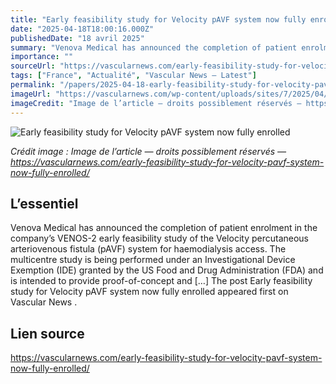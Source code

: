 ```yaml
---
title: "Early feasibility study for Velocity pAVF system now fully enrolled"
date: "2025-04-18T18:00:16.000Z"
publishedDate: "18 avril 2025"
summary: "Venova Medical has announced the completion of patient enrolment in the company&#8217;s VENOS-2 early feasibility study of the Velocity percutaneous arteriovenous fistula (pAVF) system for haemodialysis access. The multicentre study is being performed under an Investigational Device Exemption (IDE) granted by the US Food and Drug Administration (FDA) and is intended to provide proof-of-concept and [&#8230;] The post Early feasibility study for Velocity pAVF system now fully enrolled appeared first on Vascular News ."
importance: ""
sourceUrl: "https://vascularnews.com/early-feasibility-study-for-velocity-pavf-system-now-fully-enrolled/"
tags: ["France", "Actualité", "Vascular News — Latest"]
permalink: "/papers/2025-04-18-early-feasibility-study-for-velocity-pavf-system-now-fully-enrolled"
imageUrl: "https://vascularnews.com/wp-content/uploads/sites/7/2025/04/Velocity-Implant-in-vessels-2-scaled.png"
imageCredit: "Image de l’article — droits possiblement réservés — https://vascularnews.com/early-feasibility-study-for-velocity-pavf-system-now-fully-enrolled/"
---
```


![Early feasibility study for Velocity pAVF system now fully enrolled](https://vascularnews.com/wp-content/uploads/sites/7/2025/04/Velocity-Implant-in-vessels-2-scaled.png)

*Crédit image : Image de l’article — droits possiblement réservés — https://vascularnews.com/early-feasibility-study-for-velocity-pavf-system-now-fully-enrolled/*

## L’essentiel

Venova Medical has announced the completion of patient enrolment in the company&#8217;s VENOS-2 early feasibility study of the Velocity percutaneous arteriovenous fistula (pAVF) system for haemodialysis access. The multicentre study is being performed under an Investigational Device Exemption (IDE) granted by the US Food and Drug Administration (FDA) and is intended to provide proof-of-concept and [&#8230;] The post Early feasibility study for Velocity pAVF system now fully enrolled appeared first on Vascular News .

## Lien source

https://vascularnews.com/early-feasibility-study-for-velocity-pavf-system-now-fully-enrolled/

